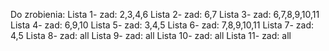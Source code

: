 Do zrobienia:
Lista 1- zad: 2,3,4,6
Lista 2- zad: 6,7
Lista 3- zad: 6,7,8,9,10,11
Lista 4- zad: 6,9,10
Lista 5- zad: 3,4,5
Lista 6- zad: 7,8,9,10,11
Lista 7- zad: 4,5
Lista 8- zad: all
Lista 9- zad: all
Lista 10- zad: all
Lista 11- zad: all
